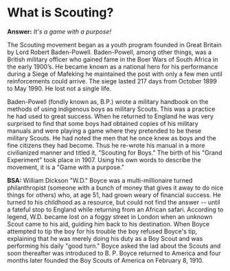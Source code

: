 # What is Scouting?

**Answer:** *It's a game with a purpose!*

The Scouting movement began as a youth program founded in Great Britain by Lord Robert  Baden-Powell. Baden-Powell, among other things, was a British military officer who gained fame in the  Boer Wars of South Africa in the early 1900’s. He became known as a national hero for his performance during a Siege of Mafeking he maintained the post with only a few men until reinforcements could arrive.  The siege lasted 217 days from October 1899 to May 1990. He lost not a single life.

Baden-Powell (fondly known as, B.P.) wrote a military handbook on the methods of using indigenous  boys as military Scouts. This was a practice he had used to great success. When he returned to  England he was very surprised to find that some boys had obtained copies of his military manuals and  were playing a game where they pretended to be these military Scouts. He had noted the men that he once knew as boys and the fine citizens they had become. Thus he re-wrote his manual in a more  civilianized manner and titled it, "Scouting for Boys." The birth of his "Grand Experiment" took place in 1907. Using his own words to describe the movement, it is a "Game with a purpose."

**BSA:** William Dickson "W.D." Boyce was a multi-millionaire turned philanthropist (someone with a bunch  of money that gives it away to do nice things for others) who, at age 51, had grown weary of financial  success. He turned to his childhood as a resource, but could not find the answer -- until a fateful stop to England while returning from an African safari. According to legend, W.D. became lost on a foggy street  in London when an unknown Scout came to his aid, guiding him back to his destination. When Boyce  attempted to tip the boy for his trouble the boy refused Boyce's tip, explaining that he was merely doing  his duty as a Boy Scout and was performing his daily "good turn." Boyce asked the lad about the Scouts and soon thereafter was introduced to B. P. Boyce returned to America and four months later founded the  Boy Scouts of America on February 8, 1910.
